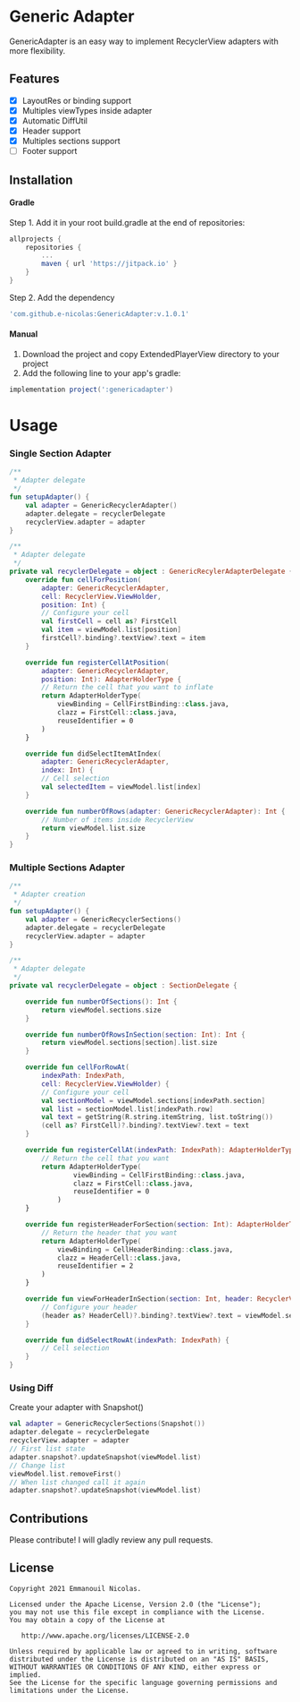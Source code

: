 # Generic Adapter

GenericAdapter is an easy way to implement RecyclerView adapters with more flexibility.

## Features
- [x] LayoutRes or binding support
- [x] Multiples viewTypes inside adapter
- [x] Automatic DiffUtil
- [x] Header support 
- [x] Multiples sections support
- [ ] Footer support

## Installation

#### Gradle
Step 1. Add it in your root build.gradle at the end of repositories:
```groovy
allprojects {
    repositories {
        ...
        maven { url 'https://jitpack.io' }
    }
}
```
Step 2. Add the dependency
```groovy
'com.github.e-nicolas:GenericAdapter:v.1.0.1'
```

#### Manual
1. Download the project and copy ExtendedPlayerView directory to your project
2. Add the following line to your app's gradle:

```groovy
implementation project(':genericadapter')
```

# Usage

### Single Section Adapter
```kotlin
/**
 * Adapter delegate
 */
fun setupAdapter() {
    val adapter = GenericRecyclerAdapter()
    adapter.delegate = recyclerDelegate
    recyclerView.adapter = adapter
}

/**
 * Adapter delegate
 */
private val recyclerDelegate = object : GenericRecylerAdapterDelegate {
    override fun cellForPosition(
        adapter: GenericRecyclerAdapter, 
        cell: RecyclerView.ViewHolder, 
        position: Int) {
        // Configure your cell
        val firstCell = cell as? FirstCell
        val item = viewModel.list[position]
        firstCell?.binding?.textView?.text = item
    }

    override fun registerCellAtPosition(
        adapter: GenericRecyclerAdapter, 
        position: Int): AdapterHolderType {
        // Return the cell that you want to inflate
        return AdapterHolderType(
            viewBinding = CellFirstBinding::class.java,
            clazz = FirstCell::class.java,
            reuseIdentifier = 0
        )
    }

    override fun didSelectItemAtIndex(
        adapter: GenericRecyclerAdapter, 
        index: Int) {
        // Cell selection
        val selectedItem = viewModel.list[index]
    }

    override fun numberOfRows(adapter: GenericRecyclerAdapter): Int {
        // Number of items inside RecyclerView
        return viewModel.list.size
    }
}
```

### Multiple Sections Adapter

```kotlin
/**
 * Adapter creation
 */
fun setupAdapter() {
    val adapter = GenericRecyclerSections()
    adapter.delegate = recyclerDelegate
    recyclerView.adapter = adapter
}

/**
 * Adapter delegate
 */
private val recyclerDelegate = object : SectionDelegate {

    override fun numberOfSections(): Int {
        return viewModel.sections.size
    }

    override fun numberOfRowsInSection(section: Int): Int {
        return viewModel.sections[section].list.size
    }

    override fun cellForRowAt(
        indexPath: IndexPath, 
        cell: RecyclerView.ViewHolder) {
        // Configure your cell
        val sectionModel = viewModel.sections[indexPath.section]
        val list = sectionModel.list[indexPath.row]
        val text = getString(R.string.itemString, list.toString())
        (cell as? FirstCell)?.binding?.textView?.text = text
    }

    override fun registerCellAt(indexPath: IndexPath): AdapterHolderType {
        // Return the cell that you want
        return AdapterHolderType(
                viewBinding = CellFirstBinding::class.java,
                clazz = FirstCell::class.java,
                reuseIdentifier = 0
            )
    }

    override fun registerHeaderForSection(section: Int): AdapterHolderType {
        // Return the header that you want
        return AdapterHolderType(
            viewBinding = CellHeaderBinding::class.java,
            clazz = HeaderCell::class.java,
            reuseIdentifier = 2
        )
    }

    override fun viewForHeaderInSection(section: Int, header: RecyclerView.ViewHolder) {
        // Configure your header
        (header as? HeaderCell)?.binding?.textView?.text = viewModel.sections[section].title
    }

    override fun didSelectRowAt(indexPath: IndexPath) {
        // Cell selection
    }
}
```

### Using Diff
Create your adapter with Snapshot()
```kotlin
val adapter = GenericRecyclerSections(Snapshot())
adapter.delegate = recyclerDelegate
recyclerView.adapter = adapter
// First list state
adapter.snapshot?.updateSnapshot(viewModel.list)
// Change list
viewModel.list.removeFirst()
// When list changed call it again
adapter.snapshot?.updateSnapshot(viewModel.list)

```

## Contributions
Please contribute! I will gladly review any pull requests.

## License

```
Copyright 2021 Emmanouil Nicolas.

Licensed under the Apache License, Version 2.0 (the "License");
you may not use this file except in compliance with the License.
You may obtain a copy of the License at

   http://www.apache.org/licenses/LICENSE-2.0

Unless required by applicable law or agreed to in writing, software
distributed under the License is distributed on an "AS IS" BASIS,
WITHOUT WARRANTIES OR CONDITIONS OF ANY KIND, either express or implied.
See the License for the specific language governing permissions and
limitations under the License.
```